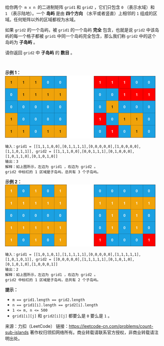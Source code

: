 给你两个``` m x n ```的二进制矩阵 ```grid1``` 和 ```grid2``` ，它们只包含 ```0``` （表示水域）和 ```1``` （表示陆地）。一个 **岛屿** 是由 **四个方向** （水平或者竖直）上相邻的 ```1``` 组成的区域。任何矩阵以外的区域都视为水域。

如果 ```grid2``` 的一个岛屿，被 ```grid1``` 的一个岛屿 **完全** 包含，也就是说 ```grid2``` 中该岛屿的每一个格子都被 ```grid1``` 中同一个岛屿完全包含，那么我们称 ```grid2``` 中的这个岛屿为 **子岛屿** 。

请你返回 ```grid2``` 中 **子岛屿** 的 **数目** 。

 

**示例 1：**
![img](1905_1.png)
```
输入：grid1 = [[1,1,1,0,0],[0,1,1,1,1],[0,0,0,0,0],[1,0,0,0,0],[1,1,0,1,1]], grid2 = [[1,1,1,0,0],[0,0,1,1,1],[0,1,0,0,0],[1,0,1,1,0],[0,1,0,1,0]]
输出：3
解释：如上图所示，左边为 grid1 ，右边为 grid2 。
grid2 中标红的 1 区域是子岛屿，总共有 3 个子岛屿。
```
**示例 2：**
![img](1905_2.png)
```
输入：grid1 = [[1,0,1,0,1],[1,1,1,1,1],[0,0,0,0,0],[1,1,1,1,1],[1,0,1,0,1]], grid2 = [[0,0,0,0,0],[1,1,1,1,1],[0,1,0,1,0],[0,1,0,1,0],[1,0,0,0,1]]
输出：2 
解释：如上图所示，左边为 grid1 ，右边为 grid2 。
grid2 中标红的 1 区域是子岛屿，总共有 2 个子岛屿。
```

**提示：**

* ```m == grid1.length == grid2.length```
* ```n == grid1[i].length == grid2[i].length```
* ```1 <= m, n <= 500```
* ```grid1[i][j]``` 和 ```grid2[i][j]``` 都要么是 ```0``` 要么是 ```1``` 。

来源：力扣（LeetCode）
链接：https://leetcode-cn.com/problems/count-sub-islands
著作权归领扣网络所有。商业转载请联系官方授权，非商业转载请注明出处。